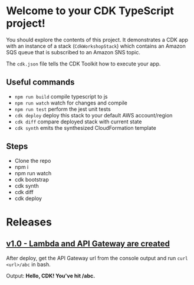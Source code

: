 # Welcome to your CDK TypeScript project!

You should explore the contents of this project. It demonstrates a CDK app with an instance of a stack (`CdkWorkshopStack`)
which contains an Amazon SQS queue that is subscribed to an Amazon SNS topic.

The `cdk.json` file tells the CDK Toolkit how to execute your app.

## Useful commands

 * `npm run build`   compile typescript to js
 * `npm run watch`   watch for changes and compile
 * `npm run test`    perform the jest unit tests
 * `cdk deploy`      deploy this stack to your default AWS account/region
 * `cdk diff`        compare deployed stack with current state
 * `cdk synth`       emits the synthesized CloudFormation template

## Steps

* Clone the repo
* npm i
* npm run watch
* cdk bootstrap
* cdk synth
* cdk diff
* cdk deploy

# Releases

## [v1.0 - Lambda and API Gateway are created](https://github.com/Ayyappu/cdk-workshop/releases/tag/v1.0)

After deploy, get the API Gateway url from the console output and run `curl <url>/abc` in bash.

Output: **Hello, CDK! You've hit /abc.**
